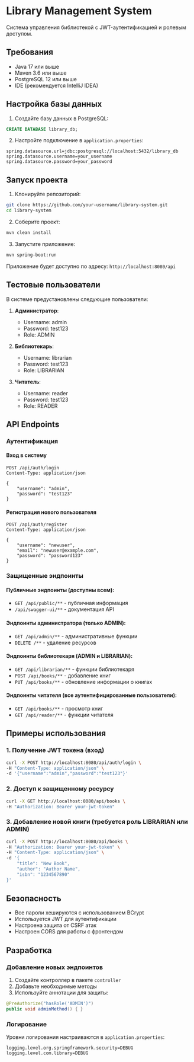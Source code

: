 # Library Management System

Система управления библиотекой с JWT-аутентификацией и ролевым доступом.

## Требования

- Java 17 или выше
- Maven 3.6 или выше
- PostgreSQL 12 или выше
- IDE (рекомендуется IntelliJ IDEA)

## Настройка базы данных

1. Создайте базу данных в PostgreSQL:
```sql
CREATE DATABASE library_db;
```

2. Настройте подключение в `application.properties`:
```properties
spring.datasource.url=jdbc:postgresql://localhost:5432/library_db
spring.datasource.username=your_username
spring.datasource.password=your_password
```

## Запуск проекта

1. Клонируйте репозиторий:
```bash
git clone https://github.com/your-username/library-system.git
cd library-system
```

2. Соберите проект:
```bash
mvn clean install
```

3. Запустите приложение:
```bash
mvn spring-boot:run
```

Приложение будет доступно по адресу: `http://localhost:8080/api`

## Тестовые пользователи

В системе предустановлены следующие пользователи:

1. **Администратор**:
   - Username: admin
   - Password: test123
   - Role: ADMIN

2. **Библиотекарь**:
   - Username: librarian
   - Password: test123
   - Role: LIBRARIAN

3. **Читатель**:
   - Username: reader
   - Password: test123
   - Role: READER

## API Endpoints

### Аутентификация

#### Вход в систему
```http
POST /api/auth/login
Content-Type: application/json

{
    "username": "admin",
    "password": "test123"
}
```

#### Регистрация нового пользователя
```http
POST /api/auth/register
Content-Type: application/json

{
    "username": "newuser",
    "email": "newuser@example.com",
    "password": "password123"
}
```

### Защищенные эндпоинты

#### Публичные эндпоинты (доступны всем):
- `GET /api/public/**` - публичная информация
- `/api/swagger-ui/**` - документация API

#### Эндпоинты администратора (только ADMIN):
- `GET /api/admin/**` - административные функции
- `DELETE /**` - удаление ресурсов

#### Эндпоинты библиотекаря (ADMIN и LIBRARIAN):
- `GET /api/librarian/**` - функции библиотекаря
- `POST /api/books/**` - добавление книг
- `PUT /api/books/**` - обновление информации о книгах

#### Эндпоинты читателя (все аутентифицированные пользователи):
- `GET /api/books/**` - просмотр книг
- `GET /api/reader/**` - функции читателя

## Примеры использования

### 1. Получение JWT токена (вход)
```bash
curl -X POST http://localhost:8080/api/auth/login \
-H "Content-Type: application/json" \
-d '{"username":"admin","password":"test123"}'
```

### 2. Доступ к защищенному ресурсу
```bash
curl -X GET http://localhost:8080/api/books \
-H "Authorization: Bearer your-jwt-token"
```

### 3. Добавление новой книги (требуется роль LIBRARIAN или ADMIN)
```bash
curl -X POST http://localhost:8080/api/books \
-H "Authorization: Bearer your-jwt-token" \
-H "Content-Type: application/json" \
-d '{
    "title": "New Book",
    "author": "Author Name",
    "isbn": "1234567890"
}'
```

## Безопасность

- Все пароли хешируются с использованием BCrypt
- Используется JWT для аутентификации
- Настроена защита от CSRF атак
- Настроен CORS для работы с фронтендом

## Разработка

### Добавление новых эндпоинтов

1. Создайте контроллер в пакете `controller`
2. Добавьте необходимые методы
3. Используйте аннотации для защиты:
```java
@PreAuthorize("hasRole('ADMIN')")
public void adminMethod() { }
```

### Логирование

Уровни логирования настраиваются в `application.properties`:
```properties
logging.level.org.springframework.security=DEBUG
logging.level.com.library=DEBUG
``` 